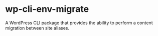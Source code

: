 # wp-cli-env-migrate
A WordPress CLI package that provides the ability to perform a content migration between site aliases.

